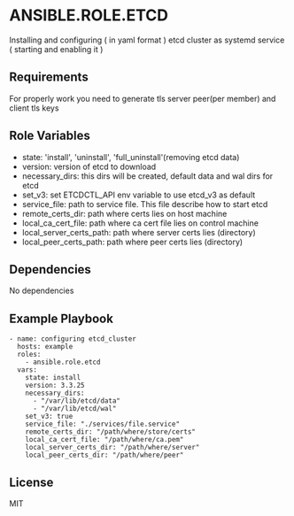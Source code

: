ANSIBLE.ROLE.ETCD
=========

Installing and configuring ( in yaml format ) etcd cluster as systemd service ( starting and enabling it )

Requirements
------------

For properly work you need to generate tls server peer(per member) and client tls keys

Role Variables
--------------

- state: 'install', 'uninstall', 'full_uninstall'(removing etcd data)
- version: version of etcd to download
- necessary_dirs: this dirs will be created, default data and wal dirs for etcd
- set_v3: set ETCDCTL_API env variable to use etcd_v3 as default
- service_file: path to service file. This file describe how to start etcd
- remote_certs_dir: path where certs lies on host machine
- local_ca_cert_file: path where ca cert file lies on control machine
- local_server_certs_path: path where server certs lies (directory)
- local_peer_certs_path: path where peer certs  lies (directory)

Dependencies
------------

No dependencies

Example Playbook
----------------

    - name: configuring etcd_cluster
      hosts: example
      roles:
        - ansible.role.etcd
      vars:
        state: install
        version: 3.3.25
        necessary_dirs:
          - "/var/lib/etcd/data"
          - "/var/lib/etcd/wal"
        set_v3: true
        service_file: "./services/file.service"
        remote_certs_dir: "/path/where/store/certs"
        local_ca_cert_file: "/path/where/ca.pem"
        local_server_certs_dir: "/path/where/server"
        local_peer_certs_dir: "/path/where/peer"

License
-------

MIT
